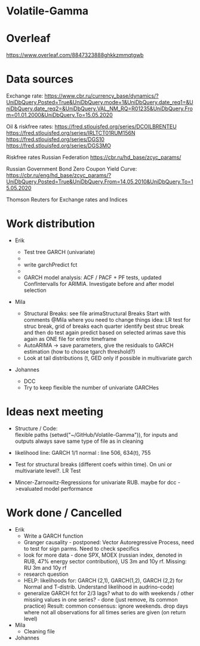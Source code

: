 # Volatile-Gamma

# Overleaf

https://www.overleaf.com/8847323888ghkkzmmqtgwb 


# Data sources
Exchange rate:
https://www.cbr.ru/currency_base/dynamics/?UniDbQuery.Posted=True&UniDbQuery.mode=1&UniDbQuery.date_req1=&UniDbQuery.date_req2=&UniDbQuery.VAL_NM_RQ=R01235&UniDbQuery.From=01.01.2000&UniDbQuery.To=15.05.2020

Oil & riskfree rates:
https://fred.stlouisfed.org/series/DCOILBRENTEU
https://fred.stlouisfed.org/series/IRLTCT01RUM156N
https://fred.stlouisfed.org/series/DGS10
https://fred.stlouisfed.org/series/DGS3MO

Riskfree rates Russian Federation
https://cbr.ru/hd_base/zcyc_params/

Russian Government Bond Zero Coupon Yield Curve:
https://cbr.ru/eng/hd_base/zcyc_params/?UniDbQuery.Posted=True&UniDbQuery.From=14.05.2010&UniDbQuery.To=15.05.2020

Thomson Reuters for Exchange rates and Indices 

# Work distribution
* Erik
  * Test tree GARCH (univariate)
  * 
  * write garchPredict fct
  * 
  * GARCH model analysis: 
	ACF / PACF + PF tests, updated ConfIntervalls for ARIMIA. Investigate before and after model selection

* Mila
  * Structural Breaks: see file arimaStructural Breaks Start with comments @Mila where you need to change things
	idea: LR test for struc break, grid of breaks each quarter
	identify best struc break and then do test again
	predict based on selected arimas
	save this again as ONE file for entire timeframe
  * AutoARIMA -> save parameters, give the residuals to GARCH estimation (how to chosse tgarch threshold?)
  * Look at tail distributions (t, GED only if possible in multivariate garch
  
* Johannes
  * DCC
  * Try to keep flexible the number of univariate GARCHes
  
# Ideas next meeting
* Structure / Code: 	
	flexible paths (setwd("~/GitHub/Volatile-Gamma")), for inputs and outputs
	always save same type of file as in cleaning
	
* likelihood line: GARCH 1/1 normal : line 506, 634(t), 755

* Test for structural breaks (different coefs within time). On uni or multivariate level?. LR Test
* Mincer-Zarnowitz-Regressions for univariate RUB. maybe for dcc ->evaluated model performance

# Work done / Cancelled
* Erik
  * Write a GARCH function
  * Granger causality - postponed: Vector Autoregressive Process, need to test for sign parms. Need to check specifics
  * look for more data - done
	SPX, MOEX (russian index, denoted in RUB, 47% energy sector contribution), US 3m and 10y rf.
	Missing: RU 3m and 10y rf
  * research question
  * HELP: likelihoods for: GARCH (2,1), GARCH(1,2), GARCH (2,2) for Normal and T-distrib. Understand likelihood in audrino-code)
  * generalize GARCH fct for 2/3 lags?
	what to do with weekends / other missing values in one series? - done (just remove, its common practice)
	Result: common consensus: ignore weekends. drop days where not all observations for all times series are given (on return level)
* Mila
  * Cleaning file
* Johannes

